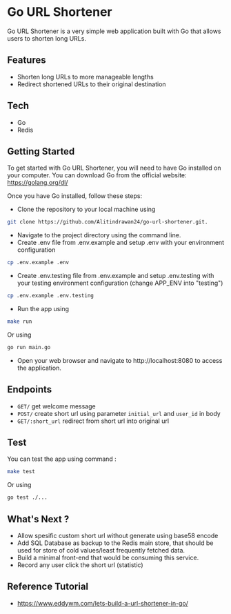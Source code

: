 # Go URL Shortener

Go URL Shortener is a very simple web application built with Go that allows users to shorten long URLs.

## Features
- Shorten long URLs to more manageable lengths
- Redirect shortened URLs to their original destination

## Tech
- Go
- Redis

## Getting Started
To get started with Go URL Shortener, you will need to have Go installed on your computer. You can download Go from the official website: https://golang.org/dl/

Once you have Go installed, follow these steps:
- Clone the repository to your local machine using
```bash
git clone https://github.com/Alitindrawan24/go-url-shortener.git.
```
- Navigate to the project directory using the command line.
- Create .env file from .env.example and setup .env with your environment configuration
```bash
cp .env.example .env
```
- Create .env.testing file from .env.example  and setup .env.testing with your testing environment configuration (change APP_ENV into "testing")
```bash
cp .env.example .env.testing
```
- Run the app using
```bash
make run
```
Or using
```bash
go run main.go
```
- Open your web browser and navigate to http://localhost:8080 to access the application.

## Endpoints
- ```GET/```  get welcome message
- ```POST/``` create short url using parameter ```initial_url``` and ```user_id``` in body
- ```GET/:short_url``` redirect from short url into original url

## Test
You can test the app using command :
```bash
make test
```
Or using
```bash
go test ./...
```

## What's Next ?
- Allow spesific custom short url without generate using base58 encode
- Add SQL Database as backup to the Redis main store, that should be used for store of cold values/least frequently fetched data.
- Build a minimal front-end that would be consuming this service.
- Record any user click the short url (statistic)

## Reference Tutorial
- https://www.eddywm.com/lets-build-a-url-shortener-in-go/